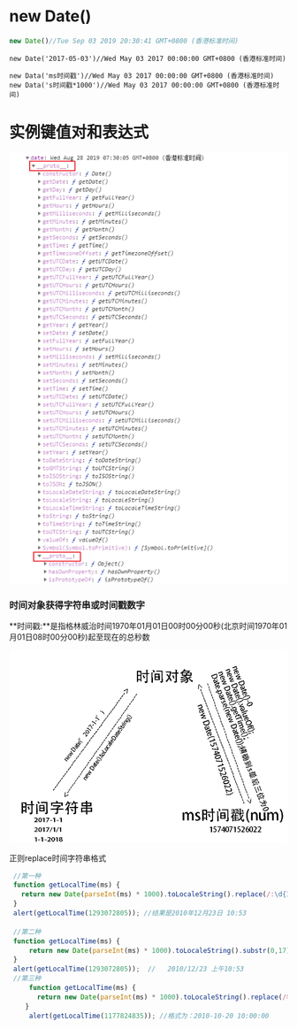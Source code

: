 # new  Date()

```js
new Date()//Tue Sep 03 2019 20:30:41 GMT+0800 (香港标准时间)
```
```
new Date('2017-05-03')//Wed May 03 2017 00:00:00 GMT+0800 (香港标准时间)
```
```
new Data('ms时间戳')//Wed May 03 2017 00:00:00 GMT+0800 (香港标准时间)
new Data('s时间戳*1000')//Wed May 03 2017 00:00:00 GMT+0800 (香港标准时间)
```

#  实例键值对和表达式

![1566951214952](img/1566951214952.png)



### 时间对象获得字符串或时间戳数字

 **时间戳:**是指格林威治时间1970年01月01日00时00分00秒(北京时间1970年01月01日08时00分00秒)起至现在的总秒数 

![](./img/1.png)



正则replace时间字符串格式                                                              

```js
 //第一种
 function getLocalTime(ms) {     
   return new Date(parseInt(ms) * 1000).toLocaleString().replace(/:\d{1,2}$/,' ');     
 }     
 alert(getLocalTime(1293072805)); //结果是2010年12月23日 10:53

 //第二种    
 function getLocalTime(ms) {     
     return new Date(parseInt(ms) * 1000).toLocaleString().substr(0,17)
 }     
 alert(getLocalTime(1293072805));  //   2010/12/23 上午10:53
 //第三种  
     function getLocalTime(ms) {     
       return new Date(parseInt(ms) * 1000).toLocaleString().replace(/年|月/g, "-").replace(/日/g, " ");      
    }     
     alert(getLocalTime(1177824835)); //格式为：2010-10-20 10:00:00
```
